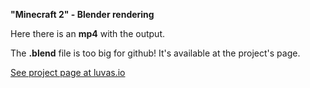 **"Minecraft 2" - Blender rendering**

Here there is an **mp4** with the output.

The **.blend** file is too big for github! It's available at the project's page.

[See project page at luvas.io](https://luvas.io/portfolio/minecraft2)
